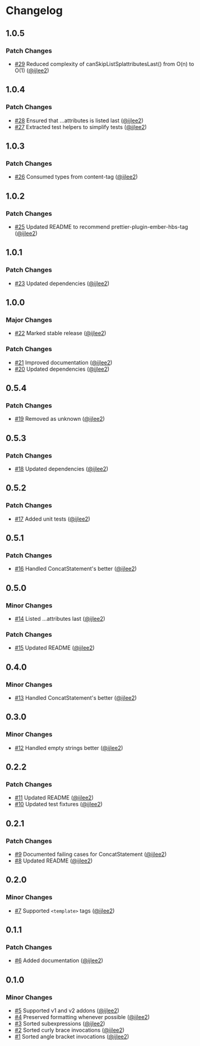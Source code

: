 # Changelog

## 1.0.5

### Patch Changes

- [#29](https://github.com/ijlee2/ember-codemod-sort-invocations/pull/29) Reduced complexity of canSkipListSplattributesLast() from O(n) to O(1) ([@ijlee2](https://github.com/ijlee2))

## 1.0.4

### Patch Changes

- [#28](https://github.com/ijlee2/ember-codemod-sort-invocations/pull/28) Ensured that ...attributes is listed last ([@ijlee2](https://github.com/ijlee2))
- [#27](https://github.com/ijlee2/ember-codemod-sort-invocations/pull/27) Extracted test helpers to simplify tests ([@ijlee2](https://github.com/ijlee2))

## 1.0.3

### Patch Changes

- [#26](https://github.com/ijlee2/ember-codemod-sort-invocations/pull/26) Consumed types from content-tag ([@ijlee2](https://github.com/ijlee2))

## 1.0.2

### Patch Changes

- [#25](https://github.com/ijlee2/ember-codemod-sort-invocations/pull/25) Updated README to recommend prettier-plugin-ember-hbs-tag ([@ijlee2](https://github.com/ijlee2))

## 1.0.1

### Patch Changes

- [#23](https://github.com/ijlee2/ember-codemod-sort-invocations/pull/23) Updated dependencies ([@ijlee2](https://github.com/ijlee2))

## 1.0.0

### Major Changes

- [#22](https://github.com/ijlee2/ember-codemod-sort-invocations/pull/22) Marked stable release ([@ijlee2](https://github.com/ijlee2))

### Patch Changes

- [#21](https://github.com/ijlee2/ember-codemod-sort-invocations/pull/21) Improved documentation ([@ijlee2](https://github.com/ijlee2))
- [#20](https://github.com/ijlee2/ember-codemod-sort-invocations/pull/20) Updated dependencies ([@ijlee2](https://github.com/ijlee2))

## 0.5.4

### Patch Changes

- [#19](https://github.com/ijlee2/ember-codemod-sort-invocations/pull/19) Removed as unknown ([@ijlee2](https://github.com/ijlee2))

## 0.5.3

### Patch Changes

- [#18](https://github.com/ijlee2/ember-codemod-sort-invocations/pull/18) Updated dependencies ([@ijlee2](https://github.com/ijlee2))

## 0.5.2

### Patch Changes

- [#17](https://github.com/ijlee2/ember-codemod-sort-invocations/pull/17) Added unit tests ([@ijlee2](https://github.com/ijlee2))

## 0.5.1

### Patch Changes

- [#16](https://github.com/ijlee2/ember-codemod-sort-invocations/pull/16) Handled ConcatStatement's better ([@ijlee2](https://github.com/ijlee2))

## 0.5.0

### Minor Changes

- [#14](https://github.com/ijlee2/ember-codemod-sort-invocations/pull/14) Listed ...attributes last ([@ijlee2](https://github.com/ijlee2))

### Patch Changes

- [#15](https://github.com/ijlee2/ember-codemod-sort-invocations/pull/15) Updated README ([@ijlee2](https://github.com/ijlee2))

## 0.4.0

### Minor Changes

- [#13](https://github.com/ijlee2/ember-codemod-sort-invocations/pull/13) Handled ConcatStatement's better ([@ijlee2](https://github.com/ijlee2))

## 0.3.0

### Minor Changes

- [#12](https://github.com/ijlee2/ember-codemod-sort-invocations/pull/12) Handled empty strings better ([@ijlee2](https://github.com/ijlee2))

## 0.2.2

### Patch Changes

- [#11](https://github.com/ijlee2/ember-codemod-sort-invocations/pull/11) Updated README ([@ijlee2](https://github.com/ijlee2))
- [#10](https://github.com/ijlee2/ember-codemod-sort-invocations/pull/10) Updated test fixtures ([@ijlee2](https://github.com/ijlee2))

## 0.2.1

### Patch Changes

- [#9](https://github.com/ijlee2/ember-codemod-sort-invocations/pull/9) Documented failing cases for ConcatStatement ([@ijlee2](https://github.com/ijlee2))
- [#8](https://github.com/ijlee2/ember-codemod-sort-invocations/pull/8) Updated README ([@ijlee2](https://github.com/ijlee2))

## 0.2.0

### Minor Changes

- [#7](https://github.com/ijlee2/ember-codemod-sort-invocations/pull/7) Supported `<template>` tags ([@ijlee2](https://github.com/ijlee2))

## 0.1.1

### Patch Changes

- [#6](https://github.com/ijlee2/ember-codemod-sort-invocations/pull/6) Added documentation ([@ijlee2](https://github.com/ijlee2))

## 0.1.0

### Minor Changes

- [#5](https://github.com/ijlee2/ember-codemod-sort-invocations/pull/5) Supported v1 and v2 addons ([@ijlee2](https://github.com/ijlee2))
- [#4](https://github.com/ijlee2/ember-codemod-sort-invocations/pull/4) Preserved formatting whenever possible ([@ijlee2](https://github.com/ijlee2))
- [#3](https://github.com/ijlee2/ember-codemod-sort-invocations/pull/3) Sorted subexpressions ([@ijlee2](https://github.com/ijlee2))
- [#2](https://github.com/ijlee2/ember-codemod-sort-invocations/pull/2) Sorted curly brace invocations ([@ijlee2](https://github.com/ijlee2))
- [#1](https://github.com/ijlee2/ember-codemod-sort-invocations/pull/1) Sorted angle bracket invocations ([@ijlee2](https://github.com/ijlee2))
